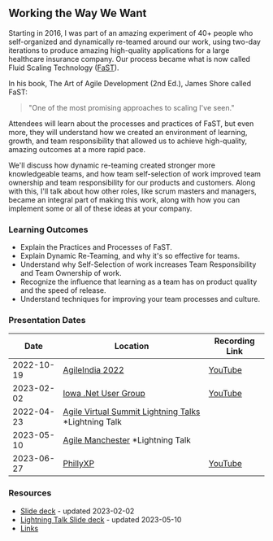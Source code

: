 ## Working the Way We Want

Starting in 2016, I was part of an amazing experiment of 40+ people who self-organized and dynamically re-teamed around
our work, using two-day iterations to produce amazing high-quality applications for a large healthcare insurance
company.
Our process became what is now called Fluid Scaling Technology ([FaST](https://fast-agile.io)).

In his book, The Art of Agile Development (2nd Ed.), James Shore called FaST:
> "One of the most promising
> approaches to scaling I've seen."

Attendees will learn about the processes and practices of FaST, but even more, they will understand how we created
an environment of learning, growth, and team responsibility that allowed us to achieve high-quality, amazing outcomes at
a more rapid pace.

We'll discuss how dynamic re-teaming created stronger more knowledgeable teams, and how team self-selection of work
improved team ownership and team responsibility for our products and customers.
Along with this, I'll talk about how other roles, like scrum masters and managers, became an integral part of making
this work, along with how you can implement some or all of these ideas at your company.

### Learning Outcomes
- Explain the Practices and Processes of FaST.
- Explain Dynamic Re-Teaming, and why it's so effective for teams.
- Understand why Self-Selection of work increases Team Responsibility and Team Ownership of work.
- Recognize the influence that learning as a team has on product quality and the speed of release.
- Understand techniques for improving your team processes and culture.

### Presentation Dates

| Date       | Location                                                                                 | Recording Link                                         |
|------------|------------------------------------------------------------------------------------------|--------------------------------------------------------|
| 2022-10-19 | [AgileIndia 2022](https://2022.agileindia.org/)                                          | [YouTube](https://youtu.be/t1z2nNapPzQ)                |
| 2023-02-02 | [Iowa .Net User Group](https://www.meetup.com/iadnug/)                                   | [YouTube](https://youtu.be/eVq0ori33PQ)                |
| 2022-04-23 | [Agile Virtual Summit Lightning Talks](https://agilevirtualsummit.com//) *Lightning Talk |                                                        |
| 2023-05-10 | [Agile Manchester](https://agilemanchester.net/) *Lightning Talk                         |                                                        |
| 2023-06-27 | [PhillyXP](https://www.meetup.com/phillyxp/)                                             | [YouTube](https://www.youtube.com/watch?v=GnPozFRC92o) |

### Resources

- [Slide deck](https://github.com/MyTurnyet/Talks/blob/main/working-the-way-we-want/Working%20%20the%20way%20we%20want%20-%202023.pdf) -
  updated
  2023-02-02
- [Lightning Talk Slide deck](https://github.com/MyTurnyet/Talks/blob/main/working-the-way-we-want/Working%20the%20Way%20We%20Want%20-%20Lightning%20Talk.pdf) -
  updated
  2023-05-10
- [Links](https://github.com/MyTurnyet/Talks/blob/main/working-the-way-we-want/resources.md)
